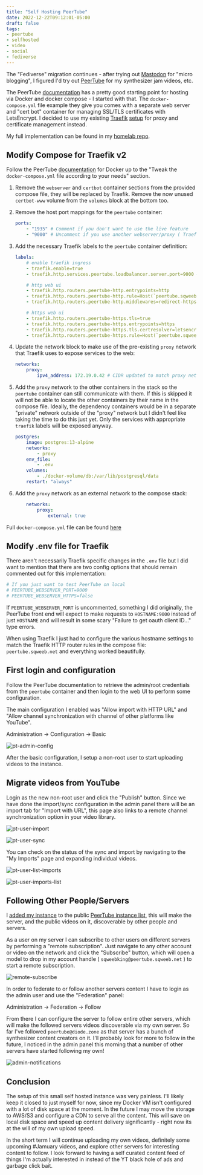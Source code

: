 ```yaml
---
title: "Self Hosting PeerTube"
date: 2022-12-22T09:12:01-05:00
draft: false
tags:
- peertube
- selfhosted
- video
- social
- fediverse
---
```


The "Fediverse" migration continues - after trying out [Mastodon](https://universeodon.com/@sqweebking) for "micro blogging", I figured I'd try out [PeerTube](https://joinpeertube.org/) for my synthesizer jam videos, etc.

The PeerTube [documentation](https://docs.joinpeertube.org/install-docker) has a pretty good starting point for hosting via Docker and docker compose - I started with that. The `docker-compose.yml` file example they give you comes with a separate web server and "cert bot" container for managing SSL/TLS certificates with LetsEncrypt. I decided to use my existing [Traefik](https://traefik.io/) [setup](https://github.com/mikeder/homelab/tree/main/traefik) for proxy and certificate management instead.

My full implementation can be found in my [homelab repo](https://github.com/mikeder/homelab/tree/main/peertube).

## Modify Compose for Traefik v2

Follow the PeerTube [documentation](https://docs.joinpeertube.org/install-docker) for Docker up to the "Tweak the `docker-compose.yml` file according to your needs" section.

1. Remove the `webserver` and `certbot` container sections from the provided compose file, they will be replaced by Traefik. Remove the now unused `certbot-www` volume from the `volumes` block at the bottom too.

1. Remove the host port mappings for the `peertube` container:

    ```yaml
    ports:
        - "1935" # Comment if you don't want to use the live feature
        - "9000" # Uncomment if you use another webserver/proxy ( Traefik )
    ```

1. Add the necessary Traefik labels to the `peertube` container definition:

    ```yaml
    labels:
        # enable traefik ingress
        - traefik.enable=true
        - traefik.http.services.peertube.loadbalancer.server.port=9000 # tell Traefik to use port 9000 for web server load balancing

        # http web ui
        - traefik.http.routers.peertube-http.entrypoints=http
        - traefik.http.routers.peertube-http.rule=Host(`peertube.sqweeb.net`)
        - traefik.http.routers.peertube-http.middlewares=redirect-https # redirect http to https

        # https web ui
        - traefik.http.routers.peertube-https.tls=true
        - traefik.http.routers.peertube-https.entrypoints=https
        - traefik.http.routers.peertube-https.tls.certresolver=letsencrypt
        - traefik.http.routers.peertube-https.rule=Host(`peertube.sqweeb.net`)
    ```

1. Update the network block to make use of the pre-existing `proxy` network that Traefik uses to expose services to the web:

    ```yaml
    networks:
        proxy:
            ipv4_address: 172.19.0.42 # CIDR updated to match proxy network
    ```

1. Add the `proxy` network to the other containers in the stack so the `peertube` container can still communicate with them. If this is skipped it will not be able to locate the other containers by their name in the compose file. Ideally, the dependency containers would be in a separate "private" network outside of the "proxy" network but I didn't feel like taking the time to do this just yet. Only the services with appropriate `traefik` labels will be exposed anyway.

    ```yaml
    postgres:
        image: postgres:13-alpine
        networks:
            - proxy
        env_file:
            - .env
        volumes:
            - ./docker-volume/db:/var/lib/postgresql/data
        restart: "always"
    ```

1. Add the `proxy` network as an external network to the compose stack:

    ```yaml
        networks:
            proxy:
                external: true
    ```

Full `docker-compose.yml` file can be found [here](https://github.com/mikeder/homelab/blob/main/peertube/docker-compose.yml)

## Modify .env file for Traefik

There aren't necessarily Traefik specific changes in the `.env` file but I did want to mention that there are two config options that should remain commented out for this implementation:

```ini
# If you just want to test PeerTube on local
# PEERTUBE_WEBSERVER_PORT=9000
# PEERTUBE_WEBSERVER_HTTPS=false
```

If `PEERTUBE_WEBSERVER_PORT` is uncommented, something I did originally, the PeerTube front end will expect to make requests to `HOSTNAME:9000` instead of just `HOSTNAME` and will result in some scary "Failure to get oauth client ID..." type errors. 

When using Traefik I just had to configure the various hostname settings to match the Traefik HTTP router rules in the compose file: `peertube.sqweeb.net` and everything worked beautifully. 

## First login and configuration

Follow the PeerTube documentation to retrieve the admin/root credentials from the `peertube` container and then login to the web UI to perform some configuration.

The main configuration I enabled was "Allow import with HTTP URL" and "Allow channel synchronization with channel of other platforms like YouTube".

Administration -> Configuration -> Basic

![pt-admin-config](pt-admin-config.png)

After the basic configuration, I setup a non-root user to start uploading videos to the instance.

## Migrate videos from YouTube

Login as the new non-root user and click the "Publish" button. Since we have done the import/sync configuration in the admin panel there will be an import tab for "Import with URL", this page also links to a remote channel synchronization option in your video library.

![pt-user-import](pt-user-import.png)

![pt-user-sync](pt-user-sync.png)

You can check on the status of the sync and import by navigating to the "My Imports" page and expanding individual videos.

![pt-user-list-imports](pt-user-list-imports.png)

![pt-user-imports-list](pt-user-imports-list.png)

## Following Other People/Servers

I [added my instance](https://instances.joinpeertube.org/instances/add) to the public [PeerTube instance list](https://instances.joinpeertube.org/instances), this will make the server, and the public videos on it, discoverable by other people and servers.

As a user on my server I can subscribe to other users on different servers by performing a "remote subscription". Just navigate to any other account or video on the network and click the "Subscribe" button, which will open a model to drop in my account handle ( `sqweebking@peertube.sqweeb.net` ) to start a remote subscription.

![remote-subscribe](pt-user-remote-subscribe.png)

In order to federate to or follow another servers content I have to login as the admin user and use the "Federation" panel:

Administration -> Federation -> Follow

From there I can configure the server to follow entire other servers, which will make the followed servers videos discoverable via my own server. So far I've followed `peertube@diode.zone` as that server has a bunch of synthesizer content creators on it. I'll probably look for more to follow in the future, I noticed in the admin panel this morning that a number of other servers have started following my own!

![admin-notifications](pt-admin-notifications.png)

## Conclusion

The setup of this small self hosted instance was very painless. I'll likely keep it closed to just myself for now, since my Docker VM isn't configured with a lot of disk space at the moment. In the future I may move the storage to AWS/S3 and configure a CDN to serve all the content. This will save on local disk space and speed up content delivery significantly - right now its at the will of my own upload speed.

In the short term I will continue uploading my own videos, definitely some upcoming #Jamuary videos, and explore other servers for interesting content to follow. I look forward to having a self curated content feed of things I'm actually interested in instead of the YT black hole of ads and garbage click bait.
